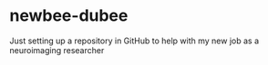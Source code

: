 # newbee-dubee
Just setting up a repository in GitHub to help with my new job as a neuroimaging researcher
